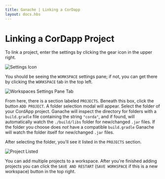 ```yaml
---
title: Ganache | Linking a CorDapp
layout: docs.hbs
---
```

# Linking a CorDapp Project

To link a project, enter the settings by clicking the gear icon in the upper right.

![Settings Icon](/img/docs/ganache/corda/corda-settings-icon.png)

You should be seeing the `WORKSPACE` settings pane; if not, you can get there by clicking the `WORKSPACE` tab in the top left.

![Workspaces Settings Pane Tab](/img/docs/ganache/corda/corda-workspaces-pane-tab.png)

From here, there is a section labeled `PROJECTS`. Beneath this box, click the button `ADD PROJECT`. A folder selection modal will appear. Select the folder of your CordApp project. Ganache will inspect the directory for folders with a `build.gradle` file containing the string `"corda"`, and if found, will automatically watch the `./build/libs` folder for new/changed `.jar` files. If the folder you choose does _not_ have a compatible `build.gradle` Ganache will watch the folder itself for new/changed `.jar` files.

After selecting the folder, you'll see it listed in the `PROJECTS` section.

![Project Listed](/img/docs/ganache/corda/corda-project-listed.png)

You can add multiple projects to a workspace. After you're finished adding projects you can click the `SAVE AND RESTART` (`SAVE WORKSPACE` if this is a new workspace) button in the top right.